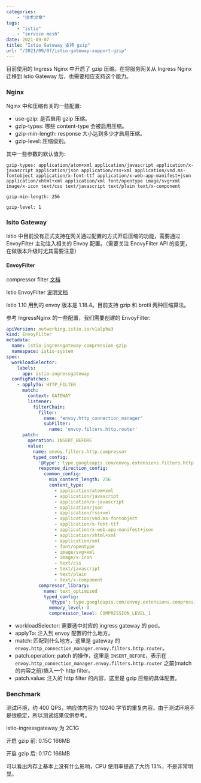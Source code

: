 ```yaml
---
categories:
    - "技术文章"
tags:
    - "istio"
    - "service mesh"
date: 2021-09-07
title: "Istio Gateway 支持 gzip"
url: "/2021/09/07/istio-gateway-support-gzip"
---
```


目前使用的 Ingress Nginx 中开启了 gzip 压缩。在将服务网关从 Ingress Nginx 迁移到 Istio Gateway 后，也需要相应支持这个能力。

<!--more-->

### Nginx

Nginx 中和压缩有关的一些配置:

* use-gzip: 是否启用 gzip 压缩。
* gzip-types: 哪些 content-type 会被启用压缩。
* gzip-min-length: response 大小达到多少才启用压缩。
* gzip-level: 压缩级别。

其中一些参数的默认值为:

```
gzip-types: application/atom+xml application/javascript application/x-javascript application/json application/rss+xml application/vnd.ms-fontobject application/x-font-ttf application/x-web-app-manifest+json application/xhtml+xml application/xml font/opentype image/svg+xml image/x-icon text/css text/javascript text/plain text/x-component

gzip-min-length: 256

gzip-level: 1
```

### Isito Gateway

Istio 中目前没有正式支持在网关通过配置的方式开启压缩的功能，需要通过 EnvoyFilter 主动注入相关的 Envoy 配置。（需要关注 EnovyFilter API 的变更，在做版本升级时尤其需要注意）

#### EnvoyFilter

compressor filter [文档](https://www.envoyproxy.io/docs/envoy/v1.18.4/configuration/http/http_filters/compressor_filter#config-http-filters-compressor)

Istio EnvoyFilter [说明文档](https://istio.io/latest/docs/reference/config/networking/envoy-filter)

Istio 1.10 用到的 envoy 版本是 1.18.4。目前支持 gzip 和 brotli 两种压缩算法。

参考 IngressNginx 的一些配置，我们需要创建的 EnvoyFilter:

```yaml
apiVersion: networking.istio.io/v1alpha3
kind: EnvoyFilter
metadata:
  name: istio-ingressgateway-compression-gzip
  namespace: istio-system
spec:
  workloadSelector:
    labels:
      app: istio-ingressgateway
  configPatches:
    - applyTo: HTTP_FILTER
      match:
        context: GATEWAY
        listener:
          filterChain:
            filter:
              name: "envoy.http_connection_manager"
              subFilter:
                name: 'envoy.filters.http.router'
      patch:
        operation: INSERT_BEFORE
        value:
          name: envoy.filters.http.compressor
          typed_config:
            '@type': type.googleapis.com/envoy.extensions.filters.http.compressor.v3.Compressor
            response_direction_config:
              common_config:
                min_content_length: 256
                content_type:
                  - application/atom+xml
                  - application/javascript
                  - application/x-javascript
                  - application/json
                  - application/rss+xml
                  - application/vnd.ms-fontobject
                  - application/x-font-ttf
                  - application/x-web-app-manifest+json
                  - application/xhtml+xml
                  - application/xml
                  - font/opentype
                  - image/svg+xml
                  - image/x-icon
                  - text/css
                  - text/javascript
                  - text/plain
                  - text/x-component
            compressor_library:
              name: text_optimized
              typed_config:
                '@type': type.googleapis.com/envoy.extensions.compression.gzip.compressor.v3.Gzip
                memory_level: 3
                compression_level: COMPRESSION_LEVEL_1
```

* workloadSelector: 需要选中对应的 ingress gateway 的 pod。
* applyTo: 注入到 envoy 配置的什么地方。
* match: 匹配到什么地方，这里是 gateway 的 `envoy.http_connection_manager.envoy.filters.http.router`。
* patch.operation: patch 的操作，这里是 `INSERT_BEFORE`，表示在 `envoy.http_connection_manager.envoy.filters.http.router` 之前(match 的内容之前)插入一个 http filter。
* patch.value: 注入的 http filter 的内容，这里是 gzip 压缩的具体配置。

### Benchmark

测试环境，约 400 QPS，响应体内容为 10240 字节的重复内容。由于测试环境不是很稳定，所以测试结果仅供参考。

istio-ingressgateway 为 2C1G

开启 gzip 前: 0.15C 166MB

开启 gzip 后: 0.17C 166MB

可以看出内存上基本上没有什么影响，CPU 使用率提高了大约 13%，不是非常明显。
